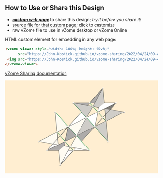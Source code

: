 
## How to Use or Share this Design

 - [***custom web page***][post] to share this design; *try it before you share it!*
 - [source file for that custom page][source]; click to customize
 - [raw vZome file][raw] to use in vZome desktop or vZome Online
 
 HTML custom element for embedding in any web page:
 ```html
<vzome-viewer style="width: 100%; height: 65vh;"
       src="https://John-Kostick.github.io/vzome-sharing/2022/04/24/09-46-01-5-beams-AntiprismvZome/5-beams-AntiprismvZome.vZome" >
  <img src="https://John-Kostick.github.io/vzome-sharing/2022/04/24/09-46-01-5-beams-AntiprismvZome/5-beams-AntiprismvZome.png" />
</vzome-viewer>
 ```

[vZome Sharing documentation](https://vzome.github.io/vzome/sharing.html#how-it-works)

![Image](<5-beams-AntiprismvZome.png>)


[post]: <https://John-Kostick.github.io/vzome-sharing/2022/04/24/5-beams-AntiprismvZome-09-46-01.html>
[source]: <https://github.com/John-Kostick/vzome-sharing/edit/main/_posts/2022-04-24-5-beams-AntiprismvZome-09-46-01.md>
[raw]: <https://raw.githubusercontent.com/John-Kostick/vzome-sharing/main/2022/04/24/09-46-01-5-beams-AntiprismvZome/5-beams-AntiprismvZome.vZome>